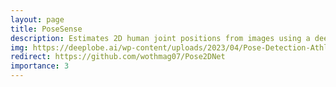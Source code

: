 ```yaml
---
layout: page
title: PoseSense
description: Estimates 2D human joint positions from images using a deep learning model for activity recognition and motion analysis.
img: https://deeplobe.ai/wp-content/uploads/2023/04/Pose-Detection-Athletics-Image.png
redirect: https://github.com/wothmag07/Pose2DNet
importance: 3
---
```


